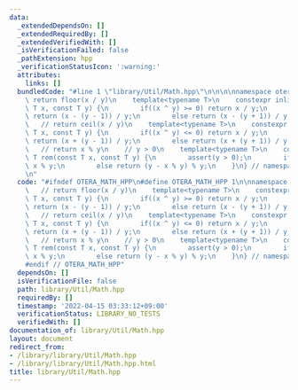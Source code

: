 ```yaml
---
data:
  _extendedDependsOn: []
  _extendedRequiredBy: []
  _extendedVerifiedWith: []
  _isVerificationFailed: false
  _pathExtension: hpp
  _verificationStatusIcon: ':warning:'
  attributes:
    links: []
  bundledCode: "#line 1 \"library/Util/Math.hpp\"\n\n\n\nnamespace otera {\n    //\
    \ return floor(x / y)\n    template<typename T>\n    constexpr inline T fld(const\
    \ T x, const T y) {\n        if((x ^ y) >= 0) return x / y;\n        if(y > 0)\
    \ return (x - (y - 1)) / y;\n        else return (x - (y + 1)) / y;\n    }\n \
    \   // return ceil(x / y)\n    template<typename T>\n    constexpr inline T ced(const\
    \ T x, const T y) {\n        if((x ^ y) <= 0) return x / y;\n        if(y > 0)\
    \ return (x + (y - 1)) / y;\n        else return (x + (y + 1)) / y;\n    }\n \
    \   // return x % y\n    // y > 0\n    template<typename T>\n    constexpr inline\
    \ T rem(const T x, const T y) {\n        assert(y > 0);\n        if(x > 0) return\
    \ x % y;\n        else return (y - x % y) % y;\n    }\n} // namespace otera\n\n\
    \n"
  code: "#ifndef OTERA_MATH_HPP\n#define OTERA_MATH_HPP 1\n\nnamespace otera {\n \
    \   // return floor(x / y)\n    template<typename T>\n    constexpr inline T fld(const\
    \ T x, const T y) {\n        if((x ^ y) >= 0) return x / y;\n        if(y > 0)\
    \ return (x - (y - 1)) / y;\n        else return (x - (y + 1)) / y;\n    }\n \
    \   // return ceil(x / y)\n    template<typename T>\n    constexpr inline T ced(const\
    \ T x, const T y) {\n        if((x ^ y) <= 0) return x / y;\n        if(y > 0)\
    \ return (x + (y - 1)) / y;\n        else return (x + (y + 1)) / y;\n    }\n \
    \   // return x % y\n    // y > 0\n    template<typename T>\n    constexpr inline\
    \ T rem(const T x, const T y) {\n        assert(y > 0);\n        if(x > 0) return\
    \ x % y;\n        else return (y - x % y) % y;\n    }\n} // namespace otera\n\n\
    #endif // OTERA_MATH_HPP"
  dependsOn: []
  isVerificationFile: false
  path: library/Util/Math.hpp
  requiredBy: []
  timestamp: '2022-04-15 03:33:12+09:00'
  verificationStatus: LIBRARY_NO_TESTS
  verifiedWith: []
documentation_of: library/Util/Math.hpp
layout: document
redirect_from:
- /library/library/Util/Math.hpp
- /library/library/Util/Math.hpp.html
title: library/Util/Math.hpp
---
```

